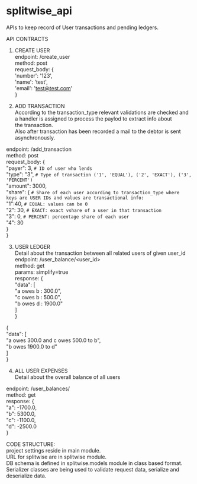 # splitwise_api  

APIs to keep record of User transactions and pending ledgers.  


API CONTRACTS  
  
1. CREATE USER  
endpoint: /create_user  
method: post  
request_body: {  
    'number': '123',  
    'name': 'test',  
    'email': 'test@test.com'  
}  
  
2. ADD TRANSACTION  
According to the transaction_type relevant validations are checked and a handler is assigned to process the paylod to extract info about  
the transaction.  
Also after transaction has been recorded a mail to the debtor is sent asynchronously.  
  
endpoint: /add_transaction  
method: post  
request_body: {    
    "payer": 3,     `# ID of user who lends`    
    "type": "3",    `# Type of transaction ('1', 'EQUAL'), ('2', 'EXACT'), ('3', 'PERCENT')`    
    "amount": 3000,    
    "share": {      `# Share of each user according to transaction_type where keys are USER IDs and values are transactional info:`    
        "1":40,         `# EQUAL: values can be 0`    
        "2": 30,        `# EXACT: exact vshare of a user in that transaction`    
        "3": 0,         `# PERCENT: percentage share of each user`    
        "4": 30  
    }    
}  
  
  
3. USER LEDGER  
Detail about the transaction between all related users of given user_id  
endpoint: /user_balance/<user_id>  
method: get  
params: simplify=true  
response: {  
    "data": [  
        "a owes b : 300.0",  
        "c owes b : 500.0",  
        "b owes d : 1900.0"  
    ]  
}  
  
{  
    "data": [  
        "a owes 300.0 and c owes 500.0 to b",  
        "b owes 1900.0 to d"  
    ]  
}  
  
4. ALL USER EXPENSES  
Detail about the overall balance of all users  
  
endpoint: /user_balances/  
method: get  
response: {  
    "a": -1700.0,  
    "b": 5300.0,  
    "c": -1100.0,  
    "d": -2500.0  
}  
  
CODE STRUCTURE:  
project settings reside in main module.  
URL for splitwise are in splitwise module.  
DB schema is defined in splitwise.models module in class based format.  
Serializer classes are being used to validate request data, serialize and deserialize data.  
  